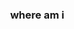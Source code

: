 <h3 align="center"> <img scr="[https://tenor.com/view/dave-and-busters-guy-rubbing-soap-on-back-paper-towel-soap-on-back-gif-12205679807524895696](https://i.pinimg.com/736x/eb/a4/44/eba444917c287f1b9065c86f7770619d.jpg)">
where am i
</h3>
